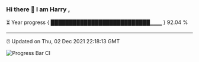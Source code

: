 ### Hi there 👋 I am Harry , 

⏳ Year progress { ███████████████████████████▁▁▁ } 92.04 %

---

⏰ Updated on Thu, 02 Dec 2021 22:18:13 GMT

![Progress Bar CI](https://github.com/duykhang68/duykhang68/workflows/Progress%20Bar%20CI/badge.svg)
